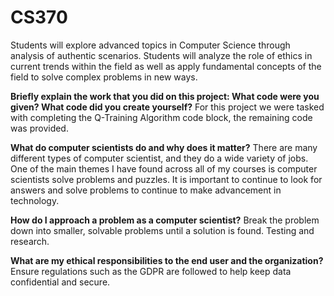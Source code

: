 # CS370

Students will explore advanced topics in Computer Science through analysis of authentic scenarios. Students will analyze the role of ethics in current trends within the field as well as apply fundamental concepts of the field to solve complex problems in new ways.

**Briefly explain the work that you did on this project: What code were you given? What code did you create yourself?**
For this project we were tasked with completing the Q-Training Algorithm code block, the remaining code was provided. 

**What do computer scientists do and why does it matter?**
There are many different types of computer scientist, and they do a wide variety of jobs. One of the main themes I have found across all of my courses is computer scientists solve problems and puzzles. It is important to continue to look for answers and solve problems to continue to make advancement in  technology. 

**How do I approach a problem as a computer scientist?**
Break the problem down into smaller, solvable problems until a solution is found. Testing and research. 

**What are my ethical responsibilities to the end user and the organization?**
Ensure regulations such as the GDPR are followed to help keep  data confidential and secure. 
